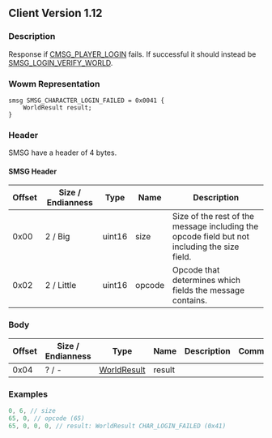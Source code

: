 ## Client Version 1.12

### Description

Response if [CMSG_PLAYER_LOGIN](./cmsg_player_login.md) fails. If successful it should instead be [SMSG_LOGIN_VERIFY_WORLD](./smsg_login_verify_world.md).

### Wowm Representation
```rust,ignore
smsg SMSG_CHARACTER_LOGIN_FAILED = 0x0041 {
    WorldResult result;
}
```
### Header
SMSG have a header of 4 bytes.

#### SMSG Header
| Offset | Size / Endianness | Type   | Name   | Description |
| ------ | ----------------- | ------ | ------ | ----------- |
| 0x00   | 2 / Big           | uint16 | size   | Size of the rest of the message including the opcode field but not including the size field.|
| 0x02   | 2 / Little        | uint16 | opcode | Opcode that determines which fields the message contains.|

### Body

| Offset | Size / Endianness | Type | Name | Description | Comment |
| ------ | ----------------- | ---- | ---- | ----------- | ------- |
| 0x04 | ? / - | [WorldResult](worldresult.md) | result |  |  |

### Examples
```c
0, 6, // size
65, 0, // opcode (65)
65, 0, 0, 0, // result: WorldResult CHAR_LOGIN_FAILED (0x41)
```
